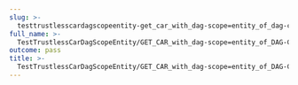 ```yaml
---
slug: >-
  testtrustlesscardagscopeentity-get_car_with_dag-scope=entity_of_dag-cbor_with_links_(accept_header)-header_content-type
full_name: >-
  TestTrustlessCarDagScopeEntity/GET_CAR_with_dag-scope=entity_of_DAG-CBOR_with_Links_(Accept_Header)/Header_Content-Type
outcome: pass
title: >-
  TestTrustlessCarDagScopeEntity/GET_CAR_with_dag-scope=entity_of_DAG-CBOR_with_Links_(Accept_Header)/Header_Content-Type
---
```


